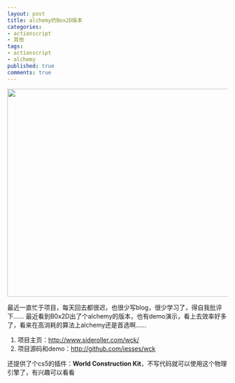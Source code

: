 ```yaml
---
layout: post
title: alchemy的Box2D版本
categories:
- actionscript
- 其他
tags:
- actionscript
- alchemy
published: true
comments: true
---
```

<p><img class="alignnone size-full wp-image-979" title="屏幕快照 2012-11-04 上午4.03.17" src="http://www.fireyang.com/blog/wp-content/uploads/2010/12/屏幕快照-2012-11-04-上午4.03.17.png" alt="" width="718" height="474" /></p>

<p>最近一直忙于项目，每天回去都很迟，也很少写blog，很少学习了，得自我批评下…… 最近看到B0x2D出了个alchemy的版本，也有demo演示，看上去效率好多了，看来在高消耗的算法上alchemy还是首选啊……
<ol>
	<li>项目主页：<a href="http://www.sideroller.com/wck/">http://www.sideroller.com/wck/</a></li>
	<li>项目源码和demo：<a href="http://github.com/jesses/wck">http://github.com/jesses/wck</a></li>
</ol>
还提供了个cs5的插件：<strong>World Construction Kit</strong>，不写代码就可以使用这个物理引擎了，有兴趣可以看看</p>
